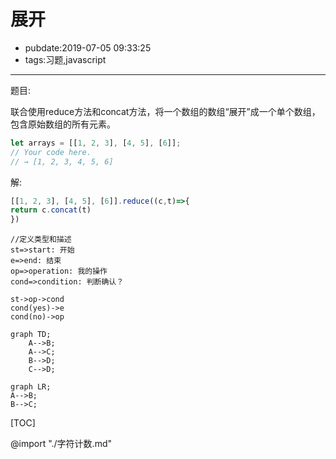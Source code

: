 # 展开

- pubdate:2019-07-05 09:33:25
- tags:习题,javascript

---------

题目:

联合使用reduce方法和concat方法，将一个数组的数组“展开”成一个单个数组，包含原始数组的所有元素。

```javascript
let arrays = [[1, 2, 3], [4, 5], [6]];
// Your code here.
// → [1, 2, 3, 4, 5, 6]
```

解:

````javascript
[[1, 2, 3], [4, 5], [6]].reduce((c,t)=>{
return c.concat(t)
})
````

```flow
//定义类型和描述
st=>start: 开始
e=>end: 结束
op=>operation: 我的操作
cond=>condition: 判断确认？

st->op->cond
cond(yes)->e
cond(no)->op

```

```mermaid
graph TD;
    A-->B;
    A-->C;
    B-->D;
    C-->D;
```

```mermaid
graph LR;
A-->B;
B-->C;
```

[TOC]

@import "./字符计数.md"